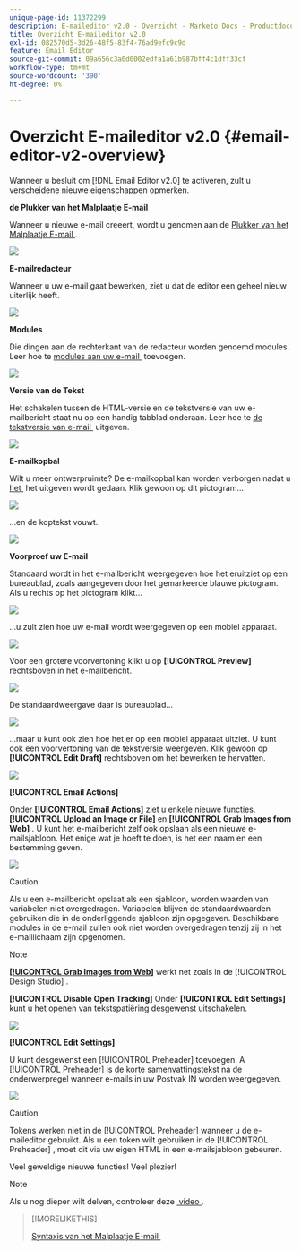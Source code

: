 ```yaml
---
unique-page-id: 11372299
description: E-maileditor v2.0 - Overzicht - Marketo Docs - Productdocumentatie
title: Overzicht E-maileditor v2.0
exl-id: 082570d5-3d26-48f5-83f4-76ad9efc9c9d
feature: Email Editor
source-git-commit: 09a656c3a0d0002edfa1a61b987bff4c1dff33cf
workflow-type: tm+mt
source-wordcount: '390'
ht-degree: 0%

---
```


# Overzicht E-maileditor v2.0 {#email-editor-v2-overview}

Wanneer u besluit om [!DNL Email Editor v2.0] te activeren, zult u verscheidene nieuwe eigenschappen opmerken.

**de Plukker van het Malplaatje E-mail**

Wanneer u nieuwe e-mail creeert, wordt u genomen aan de [&#x200B; Plukker van het Malplaatje E-mail &#x200B;](/help/marketo/product-docs/email-marketing/general/email-editor-2/email-template-picker-overview.md).

![](assets/email-editor-v2-overview-1.png)

**E-mailredacteur**

Wanneer u uw e-mail gaat bewerken, ziet u dat de editor een geheel nieuw uiterlijk heeft.

![](assets/email-editor-v2-overview-2.png)

**Modules**

Die dingen aan de rechterkant van de redacteur worden genoemd modules. Leer hoe te [&#x200B; modules aan uw e-mail &#x200B;](/help/marketo/product-docs/email-marketing/general/email-editor-2/add-modules-to-your-email.md) toevoegen.

![](assets/email-editor-v2-overview-3.png)

**Versie van de Tekst**

Het schakelen tussen de HTML-versie en de tekstversie van uw e-mailbericht staat nu op een handig tabblad onderaan. Leer hoe te [&#x200B; de tekstversie van e-mail &#x200B;](/help/marketo/product-docs/email-marketing/general/creating-an-email/edit-the-text-version-of-an-email.md) uitgeven.

![](assets/email-editor-v2-overview-4.png)

**E-mailkopbal**

Wilt u meer ontwerpruimte? De e-mailkopbal kan worden verborgen nadat u [&#x200B; het &#x200B;](/help/marketo/product-docs/email-marketing/general/creating-an-email/edit-your-email-header.md) het uitgeven wordt gedaan. Klik gewoon op dit pictogram...

![](assets/email-editor-v2-overview-5.png)

...en de koptekst vouwt.

![](assets/email-editor-v2-overview-6.png)

**Voorproef uw E-mail**

Standaard wordt in het e-mailbericht weergegeven hoe het eruitziet op een bureaublad, zoals aangegeven door het gemarkeerde blauwe pictogram. Als u rechts op het pictogram klikt...

![](assets/email-editor-v2-overview-7.png)

...u zult zien hoe uw e-mail wordt weergegeven op een mobiel apparaat.

![](assets/email-editor-v2-overview-8.png)

Voor een grotere voorvertoning klikt u op **[!UICONTROL Preview]** rechtsboven in het e-mailbericht.

![](assets/email-editor-v2-overview-9.png)

De standaardweergave daar is bureaublad...

![](assets/email-editor-v2-overview-10.png)

...maar u kunt ook zien hoe het er op een mobiel apparaat uitziet. U kunt ook een voorvertoning van de tekstversie weergeven. Klik gewoon op **[!UICONTROL Edit Draft]** rechtsboven om het bewerken te hervatten.

![](assets/email-editor-v2-overview-11.png)

**[!UICONTROL Email Actions]**

Onder **[!UICONTROL Email Actions]** ziet u enkele nieuwe functies. **[!UICONTROL Upload an Image or File]** en **[!UICONTROL Grab Images from Web]** . U kunt het e-mailbericht zelf ook opslaan als een nieuwe e-mailsjabloon. Het enige wat je hoeft te doen, is het een naam en een bestemming geven.

![](assets/email-editor-v2-overview-12.png)

>[!CAUTION]
>
>Als u een e-mailbericht opslaat als een sjabloon, worden waarden van variabelen niet overgedragen. Variabelen blijven de standaardwaarden gebruiken die in de onderliggende sjabloon zijn opgegeven. Beschikbare modules in de e-mail zullen ook niet worden overgedragen tenzij zij in het e-maillichaam zijn opgenomen.

>[!NOTE]
>
>**[[!UICONTROL Grab Images from Web]](/help/marketo/product-docs/demand-generation/images-and-files/grab-the-images-from-a-web-page.md)** werkt net zoals in de [!UICONTROL Design Studio] .

**[!UICONTROL Disable Open Tracking]** Onder **[!UICONTROL Edit Settings]** kunt u het openen van tekstspatiëring desgewenst uitschakelen.

![](assets/email-editor-v2-overview-13.png)

**[!UICONTROL Edit Settings]**

U kunt desgewenst een [!UICONTROL Preheader] toevoegen. A [!UICONTROL Preheader] is de korte samenvattingstekst na de onderwerpregel wanneer e-mails in uw Postvak IN worden weergegeven.

![](assets/email-editor-v2-overview-14.png)

>[!CAUTION]
>
>Tokens werken niet in de [!UICONTROL Preheader] wanneer u de e-maileditor gebruikt. Als u een token wilt gebruiken in de [!UICONTROL Preheader] , moet dit via uw eigen HTML in een e-mailsjabloon gebeuren.

Veel geweldige nieuwe functies! Veel plezier!

>[!NOTE]
>
>Als u nog dieper wilt delven, controleer deze [&#x200B; video &#x200B;](https://nation.marketo.com/videos/1463).

>[!MORELIKETHIS]
>
>[&#x200B; Syntaxis van het Malplaatje E-mail &#x200B;](/help/marketo/product-docs/email-marketing/general/email-editor-2/email-template-syntax.md)
